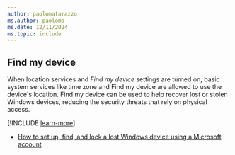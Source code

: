 ```yaml
---
author: paolomatarazzo
ms.author: paoloma
ms.date: 12/11/2024
ms.topic: include
---
```


## Find my device

When location services and *Find my device* settings are turned on, basic system services like time zone and Find my device are allowed to use the device's location. Find my device can be used to help recover lost or stolen Windows devices, reducing the security threats that rely on physical access.

[!INCLUDE [learn-more](learn-more.md)]

- [How to set up, find, and lock a lost Windows device using a Microsoft account](https://support.microsoft.com/topic/890bf25e-b8ba-d3fe-8253-e98a12f26316)
